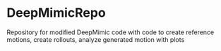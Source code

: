 # DeepMimicRepo
Repository for modified DeepMimic code with code to create reference motions, create rollouts, analyze generated motion with plots

